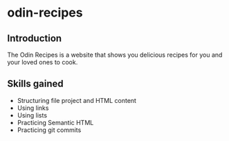 # odin-recipes

## Introduction

The Odin Recipes is a website that shows you delicious recipes for you and your loved ones to cook.

## Skills gained

- Structuring file project and HTML content
- Using links
- Using lists
- Practicing Semantic HTML
- Practicing git commits
